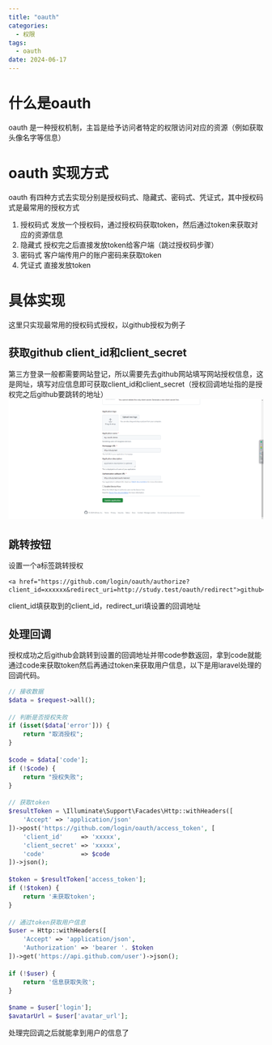 ```yaml
---
title: "oauth"
categories:
  - 权限
tags:
  - oauth
date: 2024-06-17
---
```

# 什么是oauth
oauth 是一种授权机制，主旨是给予访问者特定的权限访问对应的资源（例如获取头像名字等信息）

# oauth 实现方式
oauth 有四种方式去实现分别是授权码式、隐藏式、密码式、凭证式，其中授权码式是最常用的授权方式

1. 授权码式
发放一个授权码，通过授权码获取token，然后通过token来获取对应的资源信息
2. 隐藏式
授权完之后直接发放token给客户端（跳过授权码步骤）
3. 密码式
客户端传用户的账户密码来获取token
4. 凭证式
直接发放token

# 具体实现
这里只实现最常用的授权码式授权，以github授权为例子

## 获取github client_id和client_secret
第三方登录一般都需要网站登记，所以需要先去github网站填写网站授权信息，这是网址，填写对应信息即可获取client_id和client_secret（授权回调地址指的是授权完之后github要跳转的地址）
![alt 填写注册新的OAuth应用程序](/images/github_oauth.png)

## 跳转按钮
设置一个a标签跳转授权
```
<a href="https://github.com/login/oauth/authorize?client_id=xxxxxx&redirect_uri=http://study.test/oauth/redirect">github</a>
```
client_id填获取到的client_id，redirect_uri填设置的回调地址

## 处理回调
授权成功之后github会跳转到设置的回调地址并带code参数返回，拿到code就能通过code来获取token然后再通过token来获取用户信息，以下是用laravel处理的回调代码。
```php
// 接收数据
$data = $request->all();

// 判断是否授权失败
if (isset($data['error'])) {
    return "取消授权";
}

$code = $data['code'];
if (!$code) {
    return "授权失败";
}

// 获取token
$resultToken = \Illuminate\Support\Facades\Http::withHeaders([
    'Accept' => 'application/json'
])->post('https://github.com/login/oauth/access_token', [
    'client_id'     => 'xxxxx',
    'client_secret' => 'xxxxx',
    'code'          => $code
])->json();

$token = $resultToken['access_token'];
if (!$token) {
    return '未获取token';
}

// 通过token获取用户信息
$user = Http::withHeaders([
    'Accept' => 'application/json',
    'Authorization' => 'bearer '. $token
])->get('https://api.github.com/user')->json();

if (!$user) {
    return '信息获取失败';
}

$name = $user['login'];
$avatarUrl = $user['avatar_url'];
```
处理完回调之后就能拿到用户的信息了
